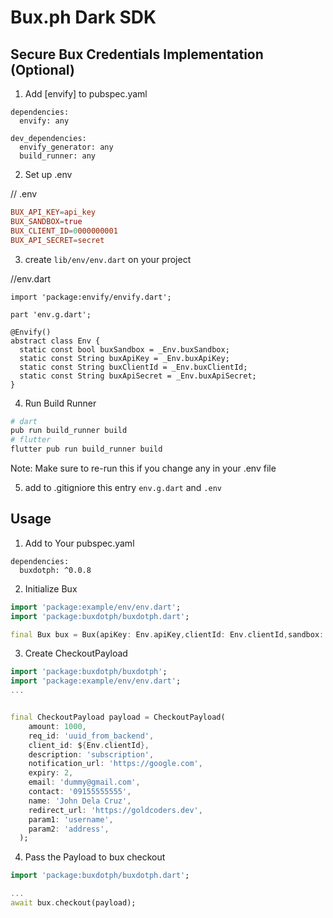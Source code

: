  # Bux.ph Dark SDK

## Secure Bux Credentials Implementation (Optional)

1. Add [envify] to pubspec.yaml

```
dependencies:
  envify: any

dev_dependencies:
  envify_generator: any
  build_runner: any
```

2. Set up .env

// .env
```toml
BUX_API_KEY=api_key
BUX_SANDBOX=true
BUX_CLIENT_ID=0000000001
BUX_API_SECRET=secret
```

3. create `lib/env/env.dart` on your project

//env.dart
```
import 'package:envify/envify.dart';

part 'env.g.dart';

@Envify()
abstract class Env {
  static const bool buxSandbox = _Env.buxSandbox;
  static const String buxApiKey = _Env.buxApiKey;
  static const String buxClientId = _Env.buxClientId;
  static const String buxApiSecret = _Env.buxApiSecret;
}
```

4. Run Build Runner

```sh
# dart
pub run build_runner build
# flutter
flutter pub run build_runner build
```

Note: Make sure to re-run this if you change any in your .env file

5. add to .gitigniore this entry `env.g.dart` and `.env`


## Usage
1. Add to Your pubspec.yaml

```
dependencies:
  buxdotph: ^0.0.8
```

2. Initialize Bux

```dart
import 'package:example/env/env.dart';
import 'package:buxdotph/buxdotph.dart';

final Bux bux = Bux(apiKey: Env.apiKey,clientId: Env.clientId,sandbox: Env.sandbox);
```

3. Create CheckoutPayload

```dart
import 'package:buxdotph/buxdotph';
import 'package:example/env/env.dart';
...


final CheckoutPayload payload = CheckoutPayload(
    amount: 1000,
    req_id: 'uuid_from_backend',
    client_id: ${Env.clientId},
    description: 'subscription',
    notification_url: 'https://google.com',
    expiry: 2,
    email: 'dummy@gmail.com',
    contact: '09155555555',
    name: 'John Dela Cruz',
    redirect_url: 'https://goldcoders.dev',
    param1: 'username',
    param2: 'address',
  );
```

4. Pass the Payload to bux checkout

```dart
import 'package:buxdotph/buxdotph.dart';

...
await bux.checkout(payload);
```
